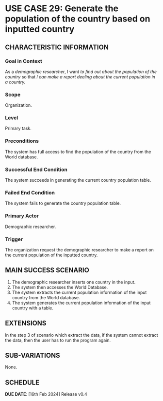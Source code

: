 # USE CASE 29: Generate the population of the country based on inputted country

## CHARACTERISTIC INFORMATION

### Goal in Context

As a *demographic researcher*, I want *to find out about the population of the country* so that *I can make a report dealing about the current population in a country.*

### Scope

Organization.

### Level

Primary task.

### Preconditions

The system has full access to find the population of the country from the World database.

### Successful End Condition

The system succeeds in generating the current country population table.

### Failed End Condition

The system fails to generate the country population table.

### Primary Actor

Demographic researcher.

### Trigger

The organization request the demographic researcher to make a report on the current population of the inputted country.

## MAIN SUCCESS SCENARIO

1. The demographic researcher inserts one country in the input. 
2. The system then accesses the World Database. 
3. The system extracts the current population information of the input country from the World database. 
4. The system generates the current population information of the input country with a table.

## EXTENSIONS

In the step 3 of scenario which extract the data, if the system cannot extract the data, then the user has to run the program again.

## SUB-VARIATIONS

None.

## SCHEDULE

**DUE DATE**: [16th Feb 2024] Release v0.4  